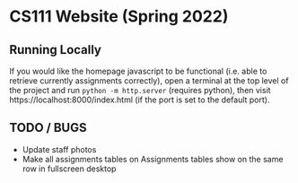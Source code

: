# CS111 Website (Spring 2022)

## Running Locally
If you would like the homepage javascript to be functional (i.e. able to retrieve currently assignments correctly),
 open a terminal at the top level of the project and run `python -m http.server` (requires python), then visit
  https://localhost:8000/index.html (if the port is set to the default port).



## TODO / BUGS
* Update staff photos
* Make all assignments tables on Assignments tables show on the same row in fullscreen desktop